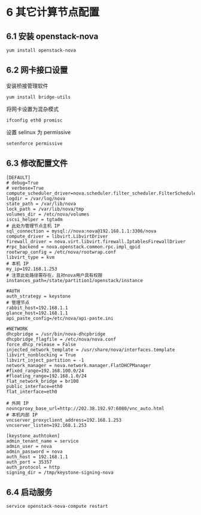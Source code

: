 # 6 其它计算节点配置

## 6.1 安装 openstack-nova

    yum install openstack-nova
    
## 6.2 网卡接口设置

安装桥接管理软件

    yum install bridge-utils

将网卡设置为混杂模式

    ifconfig eth0 promisc
    
设置 selinux 为 permissive

    setenforce permissive
    
## 6.3 修改配置文件

    [DEFAULT]
    # debug=True
    # verbose=True
    compute_scheduler_driver=nova.scheduler.filter_scheduler.FilterScheduler
    logdir = /var/log/nova
    state_path = /var/lib/nova
    lock_path = /var/lib/nova/tmp
    volumes_dir = /etc/nova/volumes
    iscsi_helper = tgtadm
    # 此处为管理节点主机 IP
    sql_connection = mysql://nova:nova@192.168.1.1:3306/nova
    compute_driver = libvirt.LibvirtDriver
    firewall_driver = nova.virt.libvirt.firewall.IptablesFirewallDriver
    #rpc_backend = nova.openstack.common.rpc.impl_qpid
    rootwrap_config = /etc/nova/rootwrap.conf
    libvirt_type = kvm
    # 本机 IP
    my_ip=192.168.1.253
    # 注意此处路径需存在，且对nova用户具有权限
    instances_path=/state/partition1/openstack/instance

    #AUTH
    auth_strategy = keystone
    # 管理节点
    rabbit_host=192.168.1.1
    glance_host=192.168.1.1
    api_paste_config=/etc/nova/api-paste.ini

    #NETWORK
    dhcpbridge = /usr/bin/nova-dhcpbridge
    dhcpbridge_flagfile = /etc/nova/nova.conf
    force_dhcp_release = False
    injected_network_template = /usr/share/nova/interfaces.template
    libvirt_nonblocking = True
    libvirt_inject_partition = -1
    network_manager = nova.network.manager.FlatDHCPManager
    #fixed_range=192.168.100.0/24
    #floating_range=192.168.1.0/24
    flat_network_bridge = br100
    public_interface=eth0
    flat_interface=eth0

    # 外网 IP
    novncproxy_base_url=http://202.38.192.97:6080/vnc_auto.html
    # 本机内部 IP
    vncserver_proxyclient_address=192.168.1.253
    vncserver_listen=192.168.1.253
    
    [keystone_authtoken]
    admin_tenant_name = service
    admin_user = nova
    admin_password = nova
    auth_host = 192.168.1.1
    auth_port = 35357
    auth_protocol = http
    signing_dir = /tmp/keystone-signing-nova
    
## 6.4 启动服务

    service openstack-nova-compute restart

